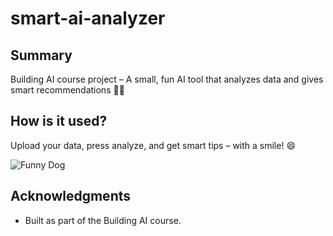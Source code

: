 # smart-ai-analyzer

## Summary

Building AI course project – A small, fun AI tool that analyzes data and gives smart recommendations 🐶✨

## How is it used?

Upload your data, press analyze, and get smart tips – with a smile! 😄

![Funny Dog](https://upload.wikimedia.org/wikipedia/commons/3/3a/Cute_dog.jpg)

## Acknowledgments

* Built as part of the Building AI course.

